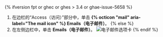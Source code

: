 {% ifversion fpt or ghec or ghes > 3.4 or ghae-issue-5658 %}
1. 在边栏的“Access（访问）”部分中，单击 **{% octicon "mail" aria-label="The mail icon" %} Emails（电子邮件）**。
{% else %}
1. 在左侧边栏中，单击 **Emails（电子邮件）**。 ![电子邮件选项卡](/assets/images/help/settings/settings-sidebar-emails.png)
{% endif %}
